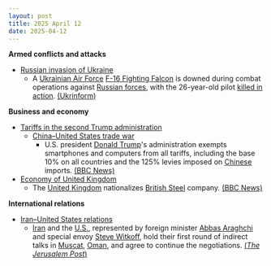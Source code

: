 ```yaml
---
layout: post
title: 2025 April 12
date: 2025-04-12
---
```



**Armed conflicts and attacks**

* [Russian invasion of Ukraine](https://en.wikipedia.org/wiki/Russian_invasion_of_Ukraine "Russian invasion of Ukraine")
  + A [Ukrainian Air Force](https://en.wikipedia.org/wiki/Ukrainian_Air_Force "Ukrainian Air Force") [F-16 Fighting Falcon](https://en.wikipedia.org/wiki/General_Dynamics_F-16_Fighting_Falcon "General Dynamics F-16 Fighting Falcon") is downed during combat operations against [Russian forces](https://en.wikipedia.org/wiki/Russian_Armed_Forces "Russian Armed Forces"), with the 26-year-old pilot [killed in action](https://en.wikipedia.org/wiki/Killed_in_action "Killed in action"). [(Ukrinform)](https://www.ukrinform.net/rubric-society/3981341-ukraines-f16-pilot-killed-while-performing-combat-mission.html)

**Business and economy**

* [Tariffs in the second Trump administration](https://en.wikipedia.org/wiki/Tariffs_in_the_second_Trump_administration "Tariffs in the second Trump administration")
  + [China–United States trade war](https://en.wikipedia.org/wiki/China%E2%80%93United_States_trade_war "China–United States trade war")
    - U.S. president [Donald Trump](https://en.wikipedia.org/wiki/Donald_Trump "Donald Trump")'s administration exempts smartphones and computers from all tariffs, including the base 10% on all countries and the 125% levies imposed on [Chinese](https://en.wikipedia.org/wiki/China "China") imports. [(BBC News)](https://www.bbc.com/news/articles/c20xn626y81o)
* [Economy of United Kingdom](https://en.wikipedia.org/wiki/Economy_of_United_Kingdom "Economy of United Kingdom")
  + The [United Kingdom](https://en.wikipedia.org/wiki/United_Kingdom "United Kingdom") nationalizes [British Steel](https://en.wikipedia.org/wiki/British_Steel_%282016%E2%80%93present%29 "British Steel (2016–present)") company. [(BBC News)](https://www.bbc.com/news/live/cyvqm83z1nrt)

**International relations**

* [Iran–United States relations](https://en.wikipedia.org/wiki/Iran%E2%80%93United_States_relations "Iran–United States relations")
  + [Iran](https://en.wikipedia.org/wiki/Iran "Iran") and the [U.S.](https://en.wikipedia.org/wiki/U.S. "U.S."), represented by foreign minister [Abbas Araghchi](https://en.wikipedia.org/wiki/Abbas_Araghchi "Abbas Araghchi") and special envoy [Steve Witkoff](https://en.wikipedia.org/wiki/Steve_Witkoff "Steve Witkoff"), hold their first round of indirect talks in [Muscat](https://en.wikipedia.org/wiki/Muscat "Muscat"), [Oman](https://en.wikipedia.org/wiki/Oman "Oman"), and agree to continue the negotiations. [(*The Jerusalem Post*)](https://www.jpost.com/middle-east/article-849909)
